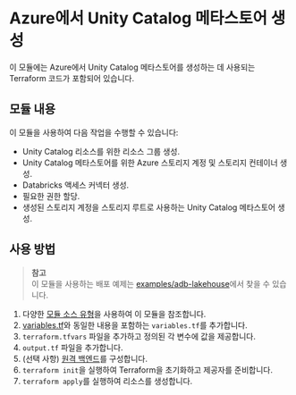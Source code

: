 # Azure에서 Unity Catalog 메타스토어 생성

이 모듈에는 Azure에서 Unity Catalog 메타스토어를 생성하는 데 사용되는 Terraform 코드가 포함되어 있습니다.

## 모듈 내용

이 모듈을 사용하여 다음 작업을 수행할 수 있습니다:

* Unity Catalog 리소스를 위한 리소스 그룹 생성.
* Unity Catalog 메타스토어를 위한 Azure 스토리지 계정 및 스토리지 컨테이너 생성.
* Databricks 액세스 커넥터 생성.
* 필요한 권한 할당.
* 생성된 스토리지 계정을 스토리지 루트로 사용하는 Unity Catalog 메타스토어 생성.

## 사용 방법

> **참고**  
> 이 모듈을 사용하는 배포 예제는 [examples/adb-lakehouse](../../examples/adb-lakehouse)에서 찾을 수 있습니다.

1. 다양한 [모듈 소스 유형](https://developer.hashicorp.com/terraform/language/modules/sources)을 사용하여 이 모듈을 참조합니다.
2. [variables.tf](variables.tf)와 동일한 내용을 포함하는 `variables.tf`를 추가합니다.
3. `terraform.tfvars` 파일을 추가하고 정의된 각 변수에 값을 제공합니다.
4. `output.tf` 파일을 추가합니다.
5. (선택 사항) [원격 백엔드](https://developer.hashicorp.com/terraform/language/settings/backends/azurerm)를 구성합니다.
6. `terraform init`을 실행하여 Terraform을 초기화하고 제공자를 준비합니다.
7. `terraform apply`를 실행하여 리소스를 생성합니다.
